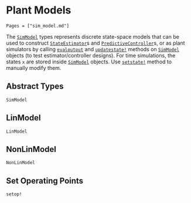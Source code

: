 # Plant Models

```@contents
Pages = ["sim_model.md"]
```

The [`SimModel`](@ref) types represents discrete state-space models that can be used to
construct [`StateEstimator`](@ref)s and [`PredictiveController`](@ref)s, or as plant
simulators by calling [`evaloutput`](@ref) and [`updatestate!`](@ref) methods on
[`SimModel`](@ref) objects (to test estimator/controller designs). For time simulations, the
states `x` are stored inside [`SimModel`](@ref) objects. Use [`setstate!`](@ref) method
to manually modify them.

## Abstract Types

```@docs
SimModel
```

## LinModel

```@docs
LinModel
```

## NonLinModel

```@docs
NonLinModel
```

## Set Operating Points

```@docs
setop!
```
